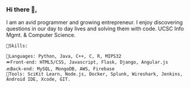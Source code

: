 ### Hi there 👋,  

I am an avid programmer and growing entrepreneur. I enjoy discovering questions in our day to day lives and solving them with code. 
UCSC Info Mgmt. & Computer Science.

    🔭Skills:   
                                                    
    💬Languages: Python, Java, C++, C, R, MIPS32  
    ⏩Front-end: HTML5/CSS, Javascript, Flask, Django, Angular.js  
    🔙Back-end: MySQL, MongoDB, AWS, Firebase  
    🧰Tools: SciKit Learn, Node.js, Docker, Splunk, Wireshark, Jenkins, Android IDE, Xcode, GIT. 
<!--
**schaubey1/schaubey1** is a ✨ _special_ ✨ repository because its `README.md` (this file) appears on your GitHub profile.

Here are some ideas to get you started:

- 🔭 I’m currently working on ...
- 🌱 I’m currently learning ...
- 👯 I’m looking to collaborate on ...
- 🤔 I’m looking for help with ...
- 💬 Ask me about ...
- 📫 How to reach me: ...
- 😄 Pronouns: ...
- ⚡ Fun fact: ...
-->
